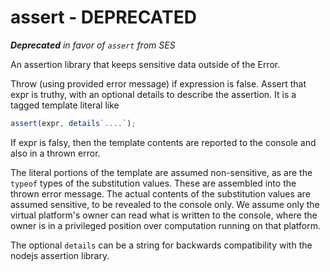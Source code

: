 # assert - DEPRECATED

_**Deprecated** in favor of `assert` from SES_

An assertion library that keeps sensitive data outside of the Error.

Throw (using provided error message) if expression is false.
Assert that expr is truthy, with an optional details to describe
the assertion. It is a tagged template literal like
```js
assert(expr, details`....`);
```
If expr is falsy, then the template contents are reported to the
console and also in a thrown error.

The literal portions of the template are assumed non-sensitive, as
are the `typeof` types of the substitution values. These are
assembled into the thrown error message. The actual contents of the
substitution values are assumed sensitive, to be revealed to the
console only. We assume only the virtual platform's owner can read
what is written to the console, where the owner is in a privileged
position over computation running on that platform.

The optional `details` can be a string for backwards compatibility
with the nodejs assertion library.
